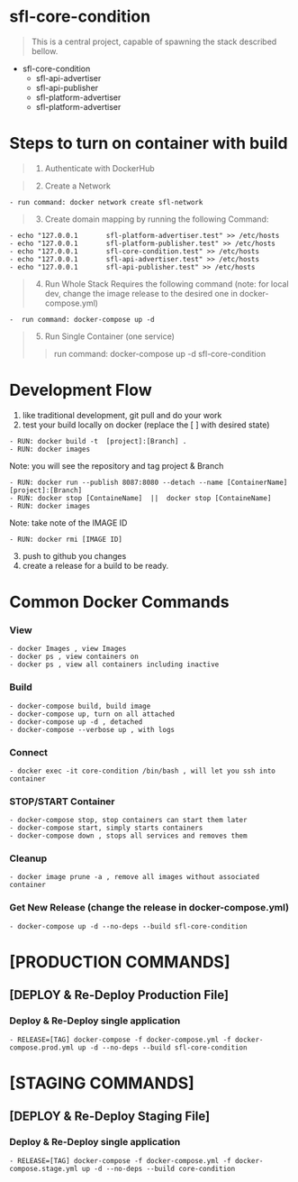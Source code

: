 # sfl-core-condition
> This is a central project, capable of spawning the stack described bellow.

- sfl-core-condition
    -  sfl-api-advertiser
    -  sfl-api-publisher
    -  sfl-platform-advertiser
    -  sfl-platform-advertiser

# Steps to turn on container with build
> 1. Authenticate with DockerHub

> 2. Create a Network
    
    - run command: docker network create sfl-network

> 3. Create domain mapping by running the following Command:

    - echo "127.0.0.1       sfl-platform-advertiser.test" >> /etc/hosts
    - echo "127.0.0.1       sfl-platform-publisher.test" >> /etc/hosts
    - echo "127.0.0.1       sfl-core-condition.test" >> /etc/hosts
    - echo "127.0.0.1       sfl-api-advertiser.test" >> /etc/hosts
    - echo "127.0.0.1       sfl-api-publisher.test" >> /etc/hosts

> 4. Run Whole Stack Requires the following command (note: for local dev, change the
>    image release to the desired one in docker-compose.yml)

    -  run command: docker-compose up -d

> 5. Run Single Container (one service)
>>    run command: docker-compose up -d sfl-core-condition

# Development Flow
1. like traditional development, git pull and do your work
2. test your build locally on docker (replace the [ ] with desired state)
 >   
    - RUN: docker build -t  [project]:[Branch] .
    - RUN: docker images
Note: you will see the repository and tag project & Branch
>
    - RUN: docker run --publish 8087:8080 --detach --name [ContainerName] [project]:[Branch]
    - RUN: docker stop [ContaineName]  ||  docker stop [ContaineName] 
    - RUN: docker images
Note: take note of the IMAGE ID
>
    - RUN: docker rmi [IMAGE ID]
3. push to github you changes
4. create a release for a build to be ready.

 # Common Docker Commands

### View
> 
    - docker Images , view Images
    - docker ps , view containers on
    - docker ps , view all containers including inactive

###  Build 
> 
    - docker-compose build, build image
    - docker-compose up, turn on all attached
    - docker-compose up -d , detached
    - docker-compose --verbose up , with logs

### Connect
> 
    - docker exec -it core-condition /bin/bash , will let you ssh into container

###  STOP/START Container 
> 
    - docker-compose stop, stop containers can start them later
    - docker-compose start, simply starts containers
    - docker-compose down , stops all services and removes them

### Cleanup
    - docker image prune -a , remove all images without associated container

### Get New Release (change the release in docker-compose.yml)
> 
    - docker-compose up -d --no-deps --build sfl-core-condition

# [PRODUCTION COMMANDS]

## [DEPLOY & Re-Deploy Production File]
###  Deploy & Re-Deploy single application
   
    - RELEASE=[TAG] docker-compose -f docker-compose.yml -f docker-compose.prod.yml up -d --no-deps --build sfl-core-condition

# [STAGING COMMANDS]

## [DEPLOY & Re-Deploy Staging File]
### Deploy & Re-Deploy single application
    - RELEASE=[TAG] docker-compose -f docker-compose.yml -f docker-compose.stage.yml up -d --no-deps --build core-condition


